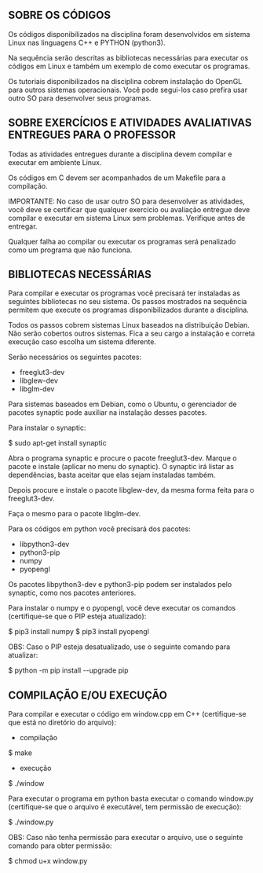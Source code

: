SOBRE OS CÓDIGOS
----------------

Os códigos disponibilizados na disciplina foram desenvolvidos em sistema Linux nas linguagens C++ e PYTHON (python3).

Na sequência serão descritas as bibliotecas necessárias para executar os códigos em Linux e também um exemplo de como executar os programas.

Os tutoriais disponibilizados na disciplina cobrem instalação do OpenGL para outros sistemas operacionais. Você pode segui-los caso prefira usar outro SO para desenvolver seus programas.


SOBRE EXERCÍCIOS E ATIVIDADES AVALIATIVAS ENTREGUES PARA O PROFESSOR  
--------------------------------------------------------------------

Todas as atividades entregues durante a disciplina devem compilar e executar em ambiente Linux.

Os códigos em C devem ser acompanhados de um Makefile para a compilação.

IMPORTANTE: No caso de usar outro SO para desenvolver as atividades, você deve se certificar que qualquer exercício ou avaliação entregue deve compilar e executar em sistema Linux sem problemas. Verifique antes de entregar.

Qualquer falha ao compilar ou executar os programas será penalizado como um programa que não funciona.


BIBLIOTECAS NECESSÁRIAS
-----------------------

Para compilar e executar os programas você precisará ter instaladas as seguintes bibliotecas no seu sistema. Os passos mostrados na sequência permitem que execute os programas disponibilizados durante a disciplina.

Todos os passos cobrem sistemas Linux baseados na distribuição Debian. Não serão cobertos outros sistemas. Fica a seu cargo a instalação e correta execução caso escolha um sistema diferente.

Serão necessários os seguintes pacotes:
- freeglut3-dev
- libglew-dev
- libglm-dev

Para sistemas baseados em Debian, como o Ubuntu, o gerenciador de pacotes synaptic pode auxiliar na instalação desses pacotes.

Para instalar o synaptic:

$ sudo apt-get install synaptic

Abra o programa synaptic e procure o pacote freeglut3-dev. Marque o pacote e instale (aplicar no menu do synaptic). O synaptic irá listar as dependências, basta aceitar que elas sejam instaladas também.

Depois procure e instale o pacote libglew-dev, da mesma forma feita para o freeglut3-dev.

Faça o mesmo para o pacote libglm-dev.

Para os códigos em python você precisará dos pacotes:
- libpython3-dev
- python3-pip
- numpy
- pyopengl

Os pacotes libpython3-dev e python3-pip podem ser instalados pelo synaptic, como nos pacotes anteriores.

Para instalar o numpy e o pyopengl, você deve executar os comandos (certifique-se que o PIP esteja atualizado):

$ pip3 install numpy
$ pip3 install pyopengl

OBS: Caso o PIP esteja desatualizado, use o seguinte comando para atualizar: 

$ python -m pip install --upgrade pip


COMPILAÇÃO E/OU EXECUÇÃO
------------------------

Para compilar e executar o código em window.cpp em C++ (certifique-se que está no diretório do arquivo):

- compilação

$ make

- execução

$ ./window


Para executar o programa em python basta executar o comando window.py (certifique-se que o arquivo é executável, tem permissão de execução):

$ ./window.py

OBS: Caso não tenha permissão para executar o arquivo, use o seguinte comando para obter permissão: 

$ chmod u+x window.py


